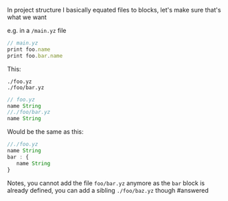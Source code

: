 In project structure I basically equated files to blocks, let's make sure that's what we want

e.g. in a `/main.yz` file
```js
// main.yz
print foo.name
print foo.bar.name
```

This:

```
./foo.yz
./foo/bar.yz
```
```js
// foo.yz
name String
//./foo/bar.yz
name String
```
Would be the same as this:
```js
//./foo.yz
name String
bar : {
   name String
}
```

Notes, you cannot add the file `foo/bar.yz` anymore as the `bar` block is already defined, you can add a sibling `./foo/baz.yz` though
#answered

